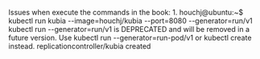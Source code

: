 Issues when execute the commands in the book:
1. 
houchj@ubuntu:~$ kubectl run kubia --image=houchj/kubia --port=8080 --generator=run/v1
kubectl run --generator=run/v1 is DEPRECATED and will be removed in a future version. Use kubectl run --generator=run-pod/v1 or kubectl create instead.
replicationcontroller/kubia created




